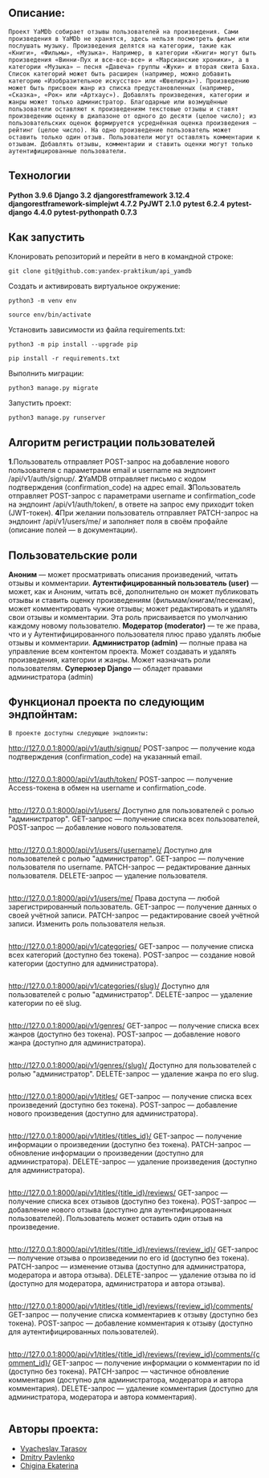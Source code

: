 ## Описание:
```
Проект YaMDb собирает отзывы пользователей на произведения. Сами произведения в YaMDb не хранятся, здесь нельзя посмотреть фильм или послушать музыку. Произведения делятся на категории, такие как «Книги», «Фильмы», «Музыка». Например, в категории «Книги» могут быть произведения «Винни-Пух и все-все-все» и «Марсианские хроники», а в категории «Музыка» — песня «Давеча» группы «Жуки» и вторая сюита Баха. Список категорий может быть расширен (например, можно добавить категорию «Изобразительное искусство» или «Ювелирка»). Произведению может быть присвоен жанр из списка предустановленных (например, «Сказка», «Рок» или «Артхаус»). Добавлять произведения, категории и жанры может только администратор. Благодарные или возмущённые пользователи оставляют к произведениям текстовые отзывы и ставят произведению оценку в диапазоне от одного до десяти (целое число); из пользовательских оценок формируется усреднённая оценка произведения — рейтинг (целое число). На одно произведение пользователь может оставить только один отзыв. Пользователи могут оставлять комментарии к отзывам. Добавлять отзывы, комментарии и ставить оценки могут только аутентифицированные пользователи.
```
## Технологии
**Python 3.9.6**
**Django 3.2**
**djangorestframework 3.12.4**
**djangorestframework-simplejwt 4.7.2**
**PyJWT 2.1.0**
**pytest 6.2.4**
**pytest-django 4.4.0**
**pytest-pythonpath 0.7.3**
## Как запустить
Клонировать репозиторий и перейти в него в командной строке:
```
git clone git@github.com:yandex-praktikum/api_yamdb
```
Cоздать и активировать виртуальное окружение:
```
python3 -m venv env
```
```
source env/bin/activate
```
Установить зависимости из файла requirements.txt:
```
python3 -m pip install --upgrade pip
```
```
pip install -r requirements.txt
```
Выполнить миграции:
```
python3 manage.py migrate
```
Запустить проект:
```
python3 manage.py runserver
```
## Алгоритм регистрации пользователей
**1**.Пользователь отправляет POST-запрос на добавление нового пользователя с параметрами email и username на эндпоинт /api/v1/auth/signup/.
**2**YaMDB отправляет письмо с кодом подтверждения (confirmation_code) на адрес email.
**3**Пользователь отправляет POST-запрос с параметрами username и confirmation_code на эндпоинт /api/v1/auth/token/, в ответе на запрос ему приходит token (JWT-токен).
**4**При желании пользователь отправляет PATCH-запрос на эндпоинт /api/v1/users/me/ и заполняет поля в своём профайле (описание полей — в документации).
## Пользовательские роли
**Аноним** — может просматривать описания произведений, читать отзывы и комментарии.
**Аутентифицированный пользователь (user)** — может, как и Аноним, читать всё, дополнительно он может публиковать отзывы и ставить оценку произведениям (фильмам/книгам/песенкам), может комментировать чужие отзывы; может редактировать и удалять свои отзывы и комментарии. Эта роль присваивается по умолчанию каждому новому пользователю.
**Модератор (moderator)** — те же права, что и у Аутентифицированного пользователя плюс право удалять любые отзывы и комментарии.
**Администратор (admin)** — полные права на управление всем контентом проекта. Может создавать и удалять произведения, категории и жанры. Может назначать роли пользователям.
**Суперюзер Django** — обладет правами администратора (admin)
## Функционал проекта по следующим эндпойнтам:
```
В проекте доступны следующие эндпоинты:
```
http://127.0.0.1:8000/api/v1/auth/signup/ POST-запрос — получение кода подтверждения (confirmation_code) на указанный email.
```
```
http://127.0.0.1:8000/api/v1/auth/token/ POST-запрос — получение Access-токена в обмен на username и confirmation_code.
```
```
http://127.0.0.1:8000/api/v1/users/ Доступно для пользователей с ролью "администратор". GET-запрос — получение списка всех пользователей, POST-запрос — добавление нового пользователя.
```
```
http://127.0.0.1:8000/api/v1/users/{username}/ Доступно для пользователей с ролью "администратор". GET-запрос — получение пользователя по username. PATCH-запрос — редактирование данных пользователя. DELETE-запрос — удаление пользователя.
```
```
http://127.0.0.1:8000/api/v1/users/me/ Права доступа — любой зарегистрированный пользователь. GET-запрос — получение данных о своей учётной записи. PATCH-запрос — редактирование своей учётной записи. Изменить роль пользователя нельзя.
```
```
http://127.0.0.1:8000/api/v1/categories/ GET-запрос — получение списка всех категорий (доступно без токена). POST-запрос — создание новой категории (доступно для администратора).
```
```
http://127.0.0.1:8000/api/v1/categories/{slug}/ Доступно для пользователей с ролью "администратор". DELETE-запрос — удаление категории по её slug.
```
```
http://127.0.0.1:8000/api/v1/genres/ GET-запрос — получение списка всех жанров (доступно без токена). POST-запрос — добавление нового жанра (доступно для администратора).
```
```
http://127.0.0.1:8000/api/v1/genres/{slug}/ Доступно для пользователей с ролью "администратор". DELETE-запрос — удаление жанра по его slug.
```
```
http://127.0.0.1:8000/api/v1/titles/ GET-запрос — получение списка всех произведений (доступно без токена). POST-запрос — добавление нового произведения (доступно для администратора).
```
```
http://127.0.0.1:8000/api/v1/titles/{titles_id}/ GET-запрос — получение информации о произведении (доступно без токена). PATCH-запрос — обновление информации о произведении (доступно для администратора). DELETE-запрос — удаление произведения (доступно для администратора).
```
```
http://127.0.0.1:8000/api/v1/titles/{title_id}/reviews/ GET-запрос — получение списка всех отзывов (доступно без токена). POST-запрос — добавление нового отзыва (доступно для аутентифицированных пользователей). Пользователь может оставить один отзыв на произведение.
```
```
http://127.0.0.1:8000/api/v1/titles/{title_id}/reviews/{review_id}/ GET-запрос — получение отзыва о произведении по его id (доступно без токена). PATCH-запрос — изменение отзыва (доступно для администратора, модератора и автора отзыва). DELETE-запрос — удаление отзыва по id (доступно для модератора, администратора и автора отзыва).
```
```
http://127.0.0.1:8000/api/v1/titles/{title_id}/reviews/{review_id}/comments/ GET-запрос — получение списка комментариев к отзыву (доступно без токена). POST-запрос — добавление комментария к отзыву (доступно для аутентифицированных пользователей).
```
```
http://127.0.0.1:8000/api/v1/titles/{title_id}/reviews/{review_id}/comments/{comment_id}/ GET-запрос — получение информации о комментарии по id (доступно без токена). PATCH-запрос — частичное обновление комментария (доступно для администратора, модератора и автора комментария). DELETE-запрос — удаление комментария (доступно для администратора, модератора и автора комментария).
```
```

## Авторы проекта:
- [Vyacheslav Tarasov](https://github.com/vyacheslavtarasov)
- [Dmitry Pavlenko](https://github.com/DPavlen)
- [Chigina Ekaterina](https://github.com/ekaterinachigina)

